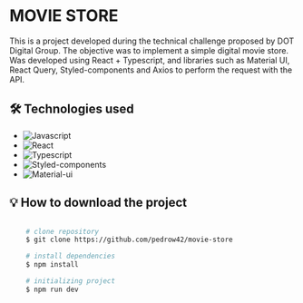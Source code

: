 # MOVIE STORE

This is a project developed during the technical challenge proposed by DOT Digital Group. The objective was to implement a simple digital movie store. Was developed using React + Typescript, and libraries such as Material UI, React Query, Styled-components and Axios to perform the request with the API.

## 🛠 Technologies used

- ![Javascript](https://img.shields.io/badge/JavaScript-F7DF1E?style=for-the-badge&logo=javascript&logoColor=black)
- ![React](https://img.shields.io/badge/React-20232A?style=for-the-badge&logo=react&logoColor=61DAFB)
- ![Typescript](https://img.shields.io/badge/TypeScript-007ACC?style=for-the-badge&logo=typescript&logoColor=white)
- ![Styled-components](https://img.shields.io/badge/styled--components-DB7093?style=for-the-badge&logo=styled-components&logoColor=white)
- ![Material-ui](https://img.shields.io/badge/Material--UI-0081CB?style=for-the-badge&logo=material-ui&logoColor=white)

## 💡 How to download the project

```bash

    # clone repository
    $ git clone https://github.com/pedrow42/movie-store

    # install dependencies
    $ npm install

    # initializing project
    $ npm run dev

```
